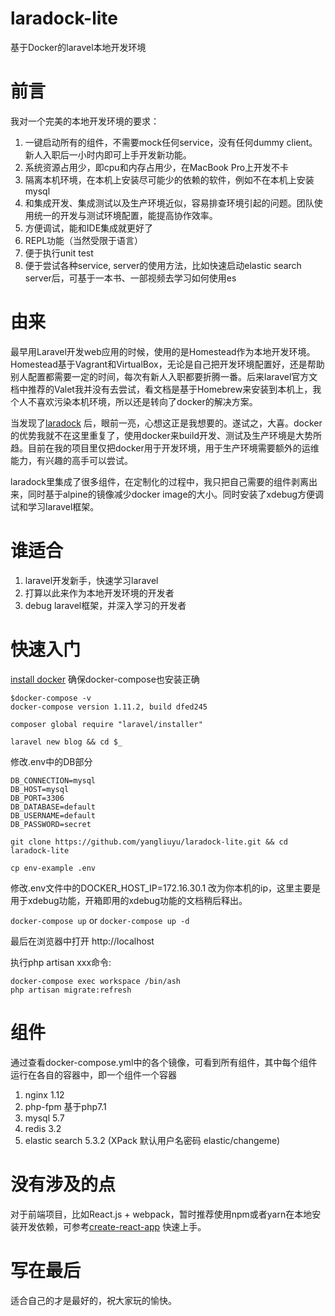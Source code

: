 # laradock-lite
基于Docker的laravel本地开发环境

# 前言
我对一个完美的本地开发环境的要求：

1. 一键启动所有的组件，不需要mock任何service，没有任何dummy client。新人入职后一小时内即可上手开发新功能。
2. 系统资源占用少，即cpu和内存占用少，在MacBook Pro上开发不卡
3. 隔离本机环境，在本机上安装尽可能少的依赖的软件，例如不在本机上安装mysql
4. 和集成开发、集成测试以及生产环境近似，容易排查环境引起的问题。团队使用统一的开发与测试环境配置，能提高协作效率。
5. 方便调试，能和IDE集成就更好了
6. REPL功能（当然受限于语言）
7. 便于执行unit test
8. 便于尝试各种service, server的使用方法，比如快速启动elastic search server后，可基于一本书、一部视频去学习如何使用es

# 由来
最早用Laravel开发web应用的时候，使用的是Homestead作为本地开发环境。Homestead基于Vagrant和VirtualBox，无论是自己把开发环境配置好，还是帮助别人配置都需要一定的时间，每次有新人入职都要折腾一番。后来laravel官方文档中推荐的Valet我并没有去尝试，看文档是基于Homebrew来安装到本机上，我个人不喜欢污染本机环境，所以还是转向了docker的解决方案。

当发现了[laradock](https://github.com/laradock/laradock) 后，眼前一亮，心想这正是我想要的。遂试之，大喜。docker的优势我就不在这里重复了，使用docker来build开发、测试及生产环境是大势所趋。目前在我的项目里仅把docker用于开发环境，用于生产环境需要额外的运维能力，有兴趣的高手可以尝试。

laradock里集成了很多组件，在定制化的过程中，我只把自己需要的组件剥离出来，同时基于alpine的镜像减少docker image的大小。同时安装了xdebug方便调试和学习laravel框架。


# 谁适合
1. laravel开发新手，快速学习laravel
2. 打算以此来作为本地开发环境的开发者
3. debug laravel框架，并深入学习的开发者

# 快速入门
[install docker](https://docs.docker.com/docker-for-mac/install/)
确保docker-compose也安装正确
```
$docker-compose -v
docker-compose version 1.11.2, build dfed245
```
`composer global require "laravel/installer"`

`laravel new blog && cd $_`

修改.env中的DB部分
```
DB_CONNECTION=mysql
DB_HOST=mysql
DB_PORT=3306
DB_DATABASE=default
DB_USERNAME=default
DB_PASSWORD=secret
```

`git clone https://github.com/yangliuyu/laradock-lite.git && cd laradock-lite`

`cp env-example .env`

修改.env文件中的DOCKER_HOST_IP=172.16.30.1 改为你本机的ip，这里主要是用于xdebug功能，开箱即用的xdebug功能的文档稍后释出。

`docker-compose up` or `docker-compose up -d`

最后在浏览器中打开 http://localhost

执行php artisan xxx命令:
```
docker-compose exec workspace /bin/ash
php artisan migrate:refresh
```

# 组件
通过查看docker-compose.yml中的各个镜像，可看到所有组件，其中每个组件运行在各自的容器中，即一个组件一个容器
1. nginx 1.12
2. php-fpm 基于php7.1
3. mysql 5.7
4. redis 3.2
5. elastic search 5.3.2 (XPack 默认用户名密码 elastic/changeme)

# 没有涉及的点
对于前端项目，比如React.js + webpack，暂时推荐使用npm或者yarn在本地安装开发依赖，可参考[create-react-app](https://github.com/facebookincubator/create-react-app) 快速上手。

# 写在最后
适合自己的才是最好的，祝大家玩的愉快。